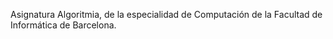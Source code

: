 Asignatura Algoritmia, de la especialidad de Computación de la Facultad de Informática de Barcelona.

